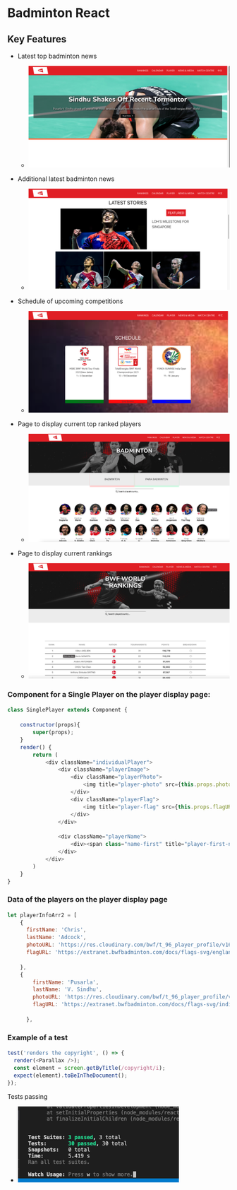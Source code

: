 # Badminton React


## Key Features

- Latest top badminton news
  - ![image](./Screen-Shot-1.png)

- Additional latest badminton news 
  - ![image](./Screen-Shot-2.png)

- Schedule of upcoming competitions
  - ![image](Screen-Shot-3.png)

- Page to display current top ranked players
  - ![image](PlayerPage.png)

- Page to display current rankings
  - ![image](PlayerRankings.png)



### Component for a Single Player on the player display page:


```js
class SinglePlayer extends Component {

    constructor(props){
        super(props);
    }
    render() {
        return (
            <div className="individualPlayer">
                <div className="playerImage">
                    <div className="playerPhoto">
                        <img title="player-photo" src={this.props.photoURL} />
                    </div>
                    <div className="playerFlag">
                        <img title="player-flag" src={this.props.flagURL} alt="Indonesia" />
                    </div>
                </div>

                <div className="playerName">
                    <div><span class="name-first" title="player-first-name">{this.props.firstName}</span><span class="name-last">{this.props.lastName}</span></div>
                </div>
            </div>
        )
    }
}
```

### Data of the players on the player display page


```js
let playerInfoArr2 = [
    {
      firstName: 'Chris',
      lastName: 'Adcock',
      photoURL: 'https://res.cloudinary.com/bwf/t_96_player_profile/v1604895468/assets/players/thumbnail/70333',
      flagURL: 'https://extranet.bwfbadminton.com/docs/flags-svg/england.svg'

    },
    {
        firstName: 'Pusarla',
        lastName: 'V. Sindhu',
        photoURL: 'https://res.cloudinary.com/bwf/t_96_player_profile/v1627948657/assets/players/thumbnail/73173',
        flagURL: 'https://extranet.bwfbadminton.com/docs/flags-svg/india_1.svg'
  
      },
```

### Example of a test

```js
test('renders the copyright', () => {
  render(<Parallax />);
  const element = screen.getByTitle(/copyright/i);
  expect(element).toBeInTheDocument();
});
```
Tests passing
  - ![image](./test-pass.png)
